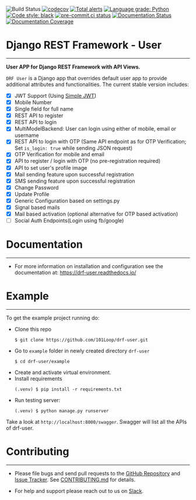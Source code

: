 ![Build Status](https://github.com/101loop/drf-user/workflows/CI/badge.svg)
[![codecov](https://codecov.io/gh/101Loop/drf-user/branch/master/graph/badge.svg)](https://codecov.io/gh/101Loop/drf-user)
[![Total alerts](https://img.shields.io/lgtm/alerts/g/101Loop/drf-user.svg?logo=lgtm&logoWidth=18)](https://lgtm.com/projects/g/101Loop/drf-user/alerts/)
[![Language grade: Python](https://img.shields.io/lgtm/grade/python/g/101Loop/drf-user.svg?logo=lgtm&logoWidth=18)](https://lgtm.com/projects/g/101Loop/drf-user/context:python)
[![Code style: black](https://img.shields.io/badge/code%20style-black-000000.svg)](https://github.com/psf/black)
[![pre-commit.ci status](https://results.pre-commit.ci/badge/github/101Loop/drf-user/master.svg)](https://results.pre-commit.ci/latest/github/101Loop/drf-user/master)
[![Documentation Status](https://readthedocs.org/projects/drf-user/badge/?version=latest)](https://drf-user.readthedocs.io/en/latest/?badge=latest)
[![Documentation Coverage](https://drf-user.readthedocs.io/en/latest/_static/interrogate_badge.svg)](https://github.com/101loop/drf-user)

# Django REST Framework - User

---
**User APP for Django REST Framework with API Views.**<br>

`DRF User` is a Django app that overrides default user app to provide additional attributes and functionalities. The
current stable version includes:

- [x] JWT Support (Using [Simple JWT](https://django-rest-framework-simplejwt.readthedocs.io/))
- [x] Mobile Number
- [x] Single field for full name
- [x] REST API to register
- [x] REST API to login
- [x] MultiModelBackend: User can login using either of mobile, email or username
- [x] REST API to login with OTP (Same API endpoint as for OTP Verification; Set
  `is_login: true` while sending JSON request)
- [x] OTP Verification for mobile and email
- [x] API to register / login with OTP (no pre-registration required)
- [x] API to set user's profile image
- [x] Mail sending feature upon successful registration
- [x] SMS sending feature upon successful registration
- [x] Change Password
- [x] Update Profile
- [x] Generic Configuration based on settings.py
- [x] Signal based mails
- [x] Mail based activation (optional alternative for OTP based activation)
- [ ] Social Auth Endpoints(Login using fb/google)

# Documentation

---

- For more information on installation and configuration see the documentation at: https://drf-user.readthedocs.io/

# Example

---

To get the example project running do:

- Clone this repo
    ```shell
    $ git clone https://github.com/101Loop/drf-user.git
    ```
- Go to `example` folder in newly created directory `drf-user`
    ```shell
    $ cd drf-user/example
    ```
- Create and activate virtual environment.
- Install requirements
    ```shell
    (.venv) $ pip install -r requirements.txt
    ```
- Run testing server:
    ```shell
    (.venv) $ python manage.py runserver
    ```

Take a look at `http://localhost:8000/swagger`. Swagger will list all the APIs of drf-user.

# Contributing

---

- Please file bugs and send pull requests to the
  [GitHub Repository](https://github.com/101loop/drf-user) and
  [Issue Tracker](https://github.com/101loop/drf-user/issues). See
  [CONTRIBUTING.md](https://github.com/101Loop/drf-user/blob/master/CONTRIBUTING.md)
  for details.

* For help and support please reach out to us on
  [Slack](https://101loop.slack.com).
